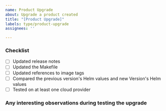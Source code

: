 ```yaml
---
name: Product Upgrade
about: Upgrade a product created
title: "[Product Upgrade]"
labels: type/product-upgrade
assignees: ''

---
```


### Checklist
- [ ] Updated release notes 
- [ ] Updated the Makefile
- [ ] Updated references to image tags
- [ ] Compared the previous version's Helm values and new Version's Helm values
- [ ] Tested on at least one cloud provider

### Any interesting observations during testing the upgrade
